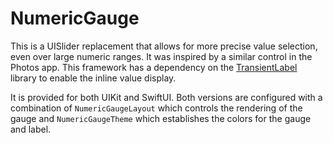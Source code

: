 # NumericGauge

This is a UISlider replacement that allows for more precise value selection, even over large numeric ranges. It was inspired by a similar control in the Photos app. This framework has a
dependency on the [TransientLabel](https://github.com/JoshuaSullivan/TransientLabel) library to enable the inline value display.

It is provided for both UIKit and SwiftUI. Both versions are configured with a combination of `NumericGaugeLayout` which controls the rendering of the gauge and `NumericGaugeTheme` which
establishes the colors for the gauge and label.
